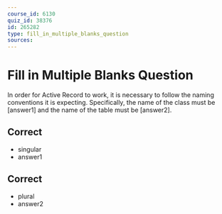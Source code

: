 ```yaml
---
course_id: 6130
quiz_id: 38376
id: 265282
type: fill_in_multiple_blanks_question
sources:
---
```


# Fill in Multiple Blanks Question

In order for Active Record to work, it is necessary to follow the naming
conventions it is expecting. Specifically, the name of the class must be
[answer1] and the name of the table must be [answer2].

## Correct

- singular
- answer1

## Correct

- plural
- answer2
